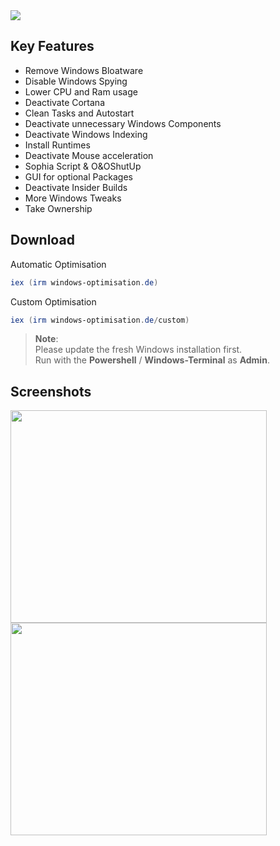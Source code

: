 <img src="https://user-images.githubusercontent.com/98750428/194409138-97880567-7645-4dc3-b031-74e2dae6da35.png"> 

## Key Features
* Remove Windows Bloatware 
* Disable Windows Spying
* Lower CPU and Ram usage
* Deactivate Cortana
* Clean Tasks and Autostart
* Deactivate unnecessary Windows Components
* Deactivate Windows Indexing 
* Install Runtimes
* Deactivate Mouse acceleration
* Sophia Script & O&OShutUp
* GUI for optional Packages
* Deactivate Insider Builds 
* More Windows Tweaks
* Take Ownership

## Download
Automatic Optimisation
  ```powershell
iex (irm windows-optimisation.de)
  ```   
Custom Optimisation
  ```powershell
iex (irm windows-optimisation.de/custom)
  ```   
> **Note**: <BR> 
Please update the fresh Windows installation first. <BR>
Run with the **Powershell** / **Windows-Terminal** as **Admin**. <BR>
  
## Screenshots
<div>
    <img src="https://user-images.githubusercontent.com/98750428/200678853-363ec142-b0ab-4623-97cb-077bff29ca9d.png" width="410" height="340">
    <img src="https://user-images.githubusercontent.com/98750428/200678119-e192ef85-75ef-4585-8260-3a444e8c66a1.png" width="410" height="340">
</div>

